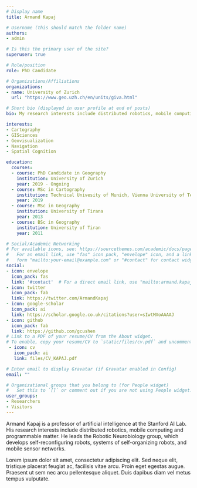 ```yaml
---
# Display name
title: Armand Kapaj

# Username (this should match the folder name)
authors:
- admin

# Is this the primary user of the site?
superuser: true

# Role/position
role: PhD Candidate

# Organizations/Affiliations
organizations:
- name: University of Zurich
  url: "https://www.geo.uzh.ch/en/units/giva.html"

# Short bio (displayed in user profile at end of posts)
bio: My research interests include distributed robotics, mobile computing and programmable matter.

interests:
- Cartography
- GISciences
- Geovisualization
- Navigation
- Spatial Cognition

education:
  courses:
  - course: PhD Candidate in Geography
    institution: University of Zurich
    year: 2019 - Ongoing
  - course: MSc in Cartography
    institution: Technical Univesity of Munich, Vienna University of Technology, Technical University of Dresden, and University of Twente
    year: 2019
  - course: MSc in Geography
    institution: University of Tirana
    year: 2013
  - course: BSc in Geography
    institution: University of Tiran
    year: 2011

# Social/Academic Networking
# For available icons, see: https://sourcethemes.com/academic/docs/page-builder/#icons
#   For an email link, use "fas" icon pack, "envelope" icon, and a link in the
#   form "mailto:your-email@example.com" or "#contact" for contact widget.
social:
- icon: envelope
  icon_pack: fas
  link: '#contact'  # For a direct email link, use "mailto:armand.kapaj@geo.uzh.ch".
- icon: twitter
  icon_pack: fab
  link: https://twitter.com/ArmandKapaj
- icon: google-scholar
  icon_pack: ai
  link: https://scholar.google.co.uk/citations?user=sIwtMXoAAAAJ
- icon: github
  icon_pack: fab
  link: https://github.com/gcushen
# Link to a PDF of your resume/CV from the About widget.
# To enable, copy your resume/CV to `static/files/cv.pdf` and uncomment the lines below.
 - icon: cv
   icon_pack: ai
   link: files/CV_KAPAJ.pdf

# Enter email to display Gravatar (if Gravatar enabled in Config)
email: ""

# Organizational groups that you belong to (for People widget)
#   Set this to `[]` or comment out if you are not using People widget.
user_groups:
- Researchers
- Visitors
---
```


Armand Kapaj is a professor of artificial intelligence at the Stanford AI Lab. His research interests include distributed robotics, mobile computing and programmable matter. He leads the Robotic Neurobiology group, which develops self-reconfiguring robots, systems of self-organizing robots, and mobile sensor networks.

Lorem ipsum dolor sit amet, consectetur adipiscing elit. Sed neque elit, tristique placerat feugiat ac, facilisis vitae arcu. Proin eget egestas augue. Praesent ut sem nec arcu pellentesque aliquet. Duis dapibus diam vel metus tempus vulputate.
